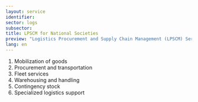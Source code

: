 ```yaml
---
layout: service
identifier: 
sector: logs
subsector: 
title: LPSCM for National Societies
preview: "Logistics Procurement and Supply Chain Management (LPSCM) Services for National Societies"
lang: en
---
```


1. Mobilization of goods
2. Procurement and transportation
3. Fleet services
4. Warehousing and handling
5. Contingency stock
6. Specialized logistics support